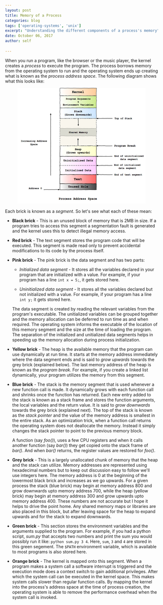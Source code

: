 ```yaml
---
layout: post
title: Memory of a Process
categories: blog
tags: ['operating-systems', 'unix']
excerpt: "Understanding the different components of a process's memory"
date: October 06, 2017
author: self

---
```


When you run a program, like the browser or the music player, the
kernel creates a _process_ to execute the program. The process borrows
memory from the operating system to run and the operating system ends
up creating what is known as the _process address space_. The
following diagram shows what this looks like:

<figure>
	<img src="../../images/memory-allocation/process_address_space.jpg" alt="process_address_space" />
</figure>

Each brick is known as a _segment_. So let's see what each of these
mean:

- **Black brick** - This is an unused block of memory that is 2MB in
  size. If a program tries to access this segment a segmentation fault
  is generated and the kernel uses this to detect illegal memory access.

- **Red brick** - The text segment stores the program code that will
  be executed. This segment is made read only to prevent accidental
  modifications to its code by the process itself.

- **Pink brick** - The pink brick is the data segment and has two
  parts:

  - *Initialized data segment* - It stores all the variables declared
    in your program that are initialized with a value. For example, if
    your program has a line `int x = 5;`, it gets stored here.

  - *Uninitialized data segment* - It stores all the variables
    declared but not initialized with a value. For example, if your
    program has a line `int y;` it gets stored here.

  The data segment is created by reading the relevant variables from
  the program's executable. The unitialized variables can be grouped
  together and the memory allocation can be deferred to run time as and
  when required. The operating system informs the executable of the
  location of this memory segment and the size at the time of loading
  the program. The separation of the initialized and unitialized data
  segments helps in speeding up the memory allocation during process
  initialization.

- **Yellow brick** - The heap is the available memory that the program
  can use dynamically at run time. It starts at the memory address
  immediately where the data segment ends and is said to _grow
  upwards_ towards the grey brick (explained below). The last memory
  address of the heap is known as the _program break_. For example, if
  you create a linked list dynamically, your program utilizes the
  memory from this segment.

- **Blue brick** - The stack is the memory segment that is used
  whenever a new function call is made. It dynamically grows with each
  function call and shrinks once the function has returned. Each new
  entry added to the stack is known as a stack frame and stores the
  function arguments, the local variables and the return value. It is
  said to _grow downwards_ towards the grey brick (explained
  next). The top of the stack is known as the _stack pointer_ and the
  value of the memory address is smallest in the entire stack. As an
  optimization trick, when a function call returns the operating
  system does not deallocate the memory. Instead it simply changes the
  stack pointer to point to the previous memory block.

  A function (say _foo()_), uses a few CPU registers and when it calls
  another function (say _bar()_) they get copied onto the stack frame
  of _bar()_. And when _bar()_ returns, the register values are
  restored for _foo()_.

- **Grey brick** - This is a largely unallocated chunk of memory that
  the heap and the stack can utilize. Memory addresses are represented
  using hexadecimal numbers but to keep out discussion easy to follow
  we'll use integers here. The memory address is 0 at the beginning of
  the lowermost black brick and increases as we go upwards. For a
  given process the stack (blue brick) may begin at memory address 800
  and grow downwards upto memory address 700, while the heap (yellow
  brick) may begin at memory address 300 and grow upwards upto memory
  address 400. These numbers are not accurate but I hope it helps to
  drive the point home. Any shared memory maps or libraries are also
  placed in this block, but after leaving space for the heap to expand
  upwards and for the stack to expand downwards.

- **Green brick** - This section stores the environment variables and
  the arguments supplied to the program. For example, if you had a
  python script, _sum.py_ that accepts two numbers and print the sum
  you would possibly run it like: `python sum.py 3 4`. Here, `sum`,
  `3` and `4` are stored in this green segement. The `$PATH`
  environment variable, which is available to most programs is also
  stored here.

- **Orange brick** - The kernel is mapped onto this segment. When a
  program makes a system call a software interrupt is triggered and
  the execution mode does a context switch to gain additional
  privileges. After which the system call can be executed in the
  kernel space. This makes system calls slower than regular function
  calls. By mapping the kernel into the process's address space at the
  time of process creation, the operating system is able to remove the
  performance overhead when the system call is invoked.
